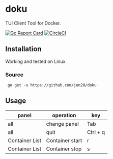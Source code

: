 # doku

TUI Client Tool for Docker.

[![Go Report Card](https://goreportcard.com/badge/github.com/jon20/doku)](https://goreportcard.com/report/github.com/jon20/doku)
[![CircleCI](https://circleci.com/gh/jon20/doku.svg?style=svg)](https://circleci.com/gh/jon20/doku)
## Installation
Working and tested on Linux

### Source
``` go get -u https://github.com/jon20/doku```

## Usage

|panel  |operation  |key  |
|---|---|---|
|all  |change panel  |Tab  |
|all  |quit  |Ctrl + q  |
|Container List  |Container start  | r|
|Container List  |Container stop  | s|
